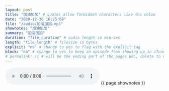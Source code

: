 ```yaml
---
layout: post
title: "加油加加" # quotes allow forbidden characters like the colon
date: "2020-12-30 16:25:08"
file: "/audio/加油加加.mp3"
shownotes: "加油加加"
summary: "加油加加"
duration: "file_duration" # audio length in min:sec
length: "file_length" # filesize in bytes
explicit: "no" # change to yes to flag with the explicit tag
block: "no" # change to yes to keep an episode from showing up in iTunes
# permalink: /1 # will be the ending part of the pages URL, delete to default to the title
---
```


<audio controls>
<source src="{{site.url}}{{site.baseurl}}{{ page.file }}" type="audio/x-mp3">
Your browser does not support the audio element.
</audio>
{{ page.shownotes }}
